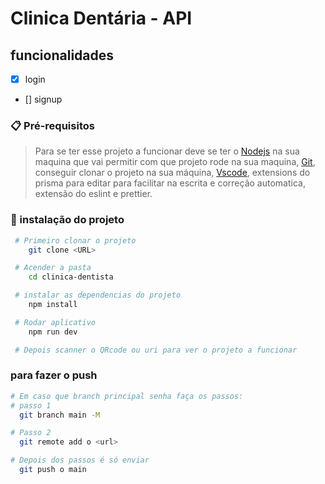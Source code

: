 # Clinica Dentária - API

## funcionalidades
- [x] login
- [] signup

### 📋 Pré-requisitos

> Para se ter esse projeto a funcionar deve se ter o [Nodejs](https://nodejs.org/pt-br/download) na sua maquina que vai permitir com que projeto rode na sua maquina, [Git](https://git-scm.com/downloads), conseguir clonar o projeto na sua máquina, [Vscode](https://code.visualstudio.com/download), extensions do prisma para editar para facilitar na escrita e correção automatica, extensão do eslint e prettier.

### 🔧 instalação do projeto

```bash
 # Primeiro clonar o projeto
    git clone <URL>

 # Acender a pasta
    cd clinica-dentista

 # instalar as dependencias do projeto
    npm install

 # Rodar aplicativo
    npm run dev

 # Depois scanner o QRcode ou uri para ver o projeto a funcionar
```
### para fazer o push
  ```bash
 # Em caso que branch principal senha faça os passos:
 # passo 1
    git branch main -M

 # Passo 2
    git remote add o <url>

 # Depois dos passos é só enviar
    git push o main

```